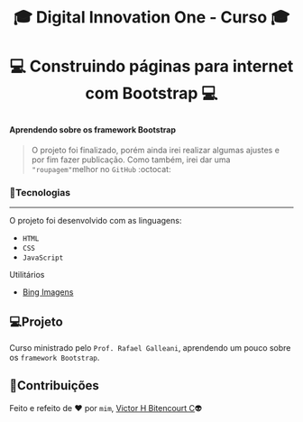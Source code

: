 # <p align="center">:mortar_board: Digital Innovation One - Curso :mortar_board:</p>
# <p align="center">:computer: Construindo páginas para internet com Bootstrap :computer:</p>

#### Aprendendo sobre os framework Bootstrap

> O projeto foi finalizado, porém ainda irei realizar algumas ajustes e por fim fazer publicação. Como também, irei dar uma `"roupagem"`melhor no `GitHub` :octocat:

### :balloon:Tecnologias
---
O projeto foi desenvolvido com as linguagens:
- ``HTML``
- ``CSS``
- ``JavaScript``

Utilitários
- [Bing Imagens](https://www.bing.com/?scope=images&nr=1&FORM=NOFORM)

## :computer:Projeto
Curso ministrado pelo `Prof. Rafael Galleani`, aprendendo um pouco sobre os `framework Bootstrap`.

## 📝Contribuições
Feito e refeito de :heart: por `mim`, [Victor H Bitencourt C](https://github.com/vhbitencourtc/):alien:


